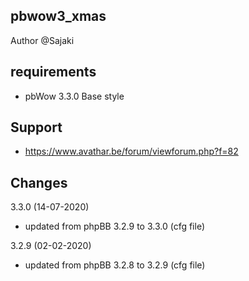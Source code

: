 
## pbwow3_xmas

Author @Sajaki

## requirements
- pbWow 3.3.0 Base style 

## Support
- https://www.avathar.be/forum/viewforum.php?f=82

## Changes
3.3.0 (14-07-2020)
- updated from phpBB 3.2.9 to 3.3.0 (cfg file)

3.2.9 (02-02-2020)
- updated from phpBB 3.2.8 to 3.2.9 (cfg file)

